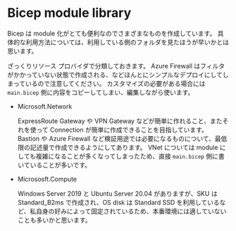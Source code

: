 # Bicep module library

Bicep は module 化がとても便利なのでさまざまなものを作成しています。
具体的な利用方法については、利用している側のフォルダを見たほうが早いかとは思います。

ざっくりリソース プロバイダで分類しておきます。
Azure Firewall はフィルタがかかっていない状態で作成される、などほんとにシンプルなデプロイにしてしまっているので注意してください。
カスタマイズの必要がある場合には `main.bicep` 側に内容をコピーしてしまい、編集しながら使います。

- Microsoft.Network

  ExpressRoute Gateway や VPN Gateway などが簡単に作れること、またそれを使って Connection が簡単に作成できることを目指しています。
  Bastion や Azure Firewall など検証用途では必要になるものについて、最低限の記述量で作成できるようにしてあります。
  VNet については module にしても複雑になることが多くなってしまったため、直接 `main.bicep` 側に書いていることが多いです。

- Micrososft.Compute

  Windows Server 2019 と Ubuntu Server 20.04 がありますが、SKU は Standard_B2ms で作成され、OS disk は Standard SSD を利用しているなど、私自身の好みによって固定されているため、本番環境には適していないことも多いかと思います。
